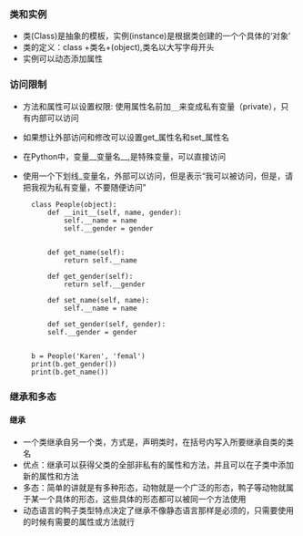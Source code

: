 ### 类和实例
* 类(Class)是抽象的模板，实例(instance)是根据类创建的一个个具体的‘对象’
* 类的定义：class +类名+(object),类名以大写字母开头
* 实例可以动态添加属性


### 访问限制
* 方法和属性可以设置权限: 使用属性名前加`__`来变成私有变量（private），只有内部可以访问
* 如果想让外部访问和修改可以设置get_属性名和set_属性名
* 在Python中，变量__变量名__,是特殊变量，可以直接访问
* 使用一个下划线_变量名，外部可以访问，但是表示“我可以被访问，但是，请把我视为私有变量，不要随便访问”

  
		class People(object):
    		def __init__(self, name, gender):
     			self.__name = name
      			self.__gender = gender
 

   	 		def get_name(self):
        		return self.__name

   	 		def get_gender(self):
        		return self.__gender

    		def set_name(self, name):
        		self.__name = name

    		def set_gender(self, gender):
        	self.__gender = gender


		b = People('Karen', 'femal')  
		print(b.get_gender())  
		print(b.get_name())
		

### 继承和多态
#### 继承
*  一个类继承自另一个类，方式是，声明类时，在括号内写入所要继承自类的类名
* 优点：继承可以获得父类的全部非私有的属性和方法，并且可以在子类中添加新的属性和方法
* 多态：简单的讲就是有多种形态，动物就是一个广泛的形态，鸭子等动物就属于某一个具体的形态，这些具体的形态都可以被同一个方法使用
* 动态语言的鸭子类型特点决定了继承不像静态语言那样是必须的，只需要使用的时候有需要的属性或方法就行